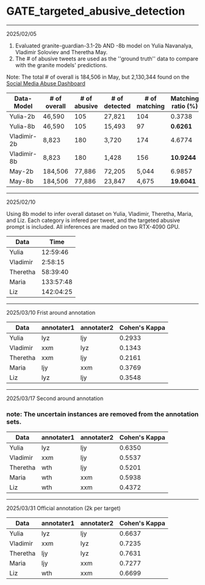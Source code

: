# GATE_targeted_abusive_detection

--------
2025/02/05

1. Evaluated granite-guardian-3.1-2b AND -8b model on Yulia Navanalya, Vladimir Soloviev and Theretha May.
2. The # of abusive tweets are used as the ''ground truth'' data to compare with the granite models' predictions.

Note: The total # of overall is 184,506 in May, but 2,130,344 found on the [Social Media Abuse Dashboard](https://demos.gate.ac.uk/fcdo/platforms/theresa_may/)

| Data-Model     | # of overall | # of abusive  | # of detected  |  # of matching  |  Matching ratio (%)  |
| -----------    | -----------  | ----------- | ----------- | ----------- | ----------- |
| Yulia-2b       |    46,590    |   105       |   27,821    |      104    |    0.3738   |
| Yulia-8b       |    46,590    |   105       |   15,493    |      97     |  **0.6261** |
| Vladimir-2b    |     8,823    |   180       |   3,720     |    174      |    4.6774   |
| Vladimir-8b    |     8,823    |   180       |   1,428     |    156      | **10.9244** |
| May-2b         |    184,506   |  77,886     |   72,205    |    5,044    |   6.9857    |
| May-8b         |    184,506   |  77,886     |   23,847    |    4,675    | **19.6041** |

--------
2025/02/10

Using 8b model to infer overall dataset on Yulia, Vladimir, Theretha, Maria, and Liz. Each category is infered per tweet, and the targeted abusive prompt is included. All inferences are maded on two RTX-4090 GPU.

| Data    |  Time   |
| -----------    | -----------  |
| Yulia |  12:59:46 |
| Vladimir | 2:58:15 |
| Theretha| 58:39:40 |
| Maria | 133:57:48 |
| Liz   | 142:04:25 |

--------
2025/03/10
Frist around annotation

| Data    |  annotater1   | annotater2 | Cohen's Kappa |
| -----------    | -----------  |  -----------    | -----------  |
| Yulia | lyz | ljy | 0.2933 |
| Vladimir | xxm | lyz | 0.1343 |
| Theretha| xxm | ljy | 0.2161 |
| Maria | ljy | xxm | 0.3769 |
| Liz   | lyz | ljy | 0.3548 |

--------
2025/03/17
Second around annotation
### note: The uncertain instances are removed from the annotation sets.
| Data    |  annotater1   | annotater2 | Cohen's Kappa |
| -----------    | -----------  |  -----------    | -----------  |
| Yulia | lyz | ljy | 0.6350 |
| Vladimir | xxm | ljy | 0.5537 |
| Theretha| wth | ljy | 0.5201 |
| Maria | wth | xxm | 0.5938 |
| Liz   | wth | xxm | 0.4372 |

--------
2025/03/31
Official annotation (2k per target)

| Data    |  annotater1   | annotater2 | Cohen's Kappa |
| -----------    | -----------  |  -----------    | -----------  |
| Yulia | lyz | ljy | 0.6637 |
| Vladimir | xxm | lyz | 0.7235 |
| Theretha| ljy | lyz | 0.7631 |
| Maria | ljy | xxm | 0.7277 |
| Liz   | wth | xxm | 0.6699 |
